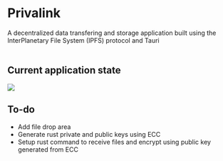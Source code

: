 # Privalink

A decentralized data transfering and storage application built using the InterPlanetary File System (IPFS) protocol and Tauri
</br>
</br>

## Current application state

<img src="https://user-images.githubusercontent.com/68528325/210945184-39ae14c0-c4c5-44a6-b35e-430eee054be5.png" />

## To-do

- Add file drop area
- Generate rust private and public keys using ECC
- Setup rust command to receive files and encrypt using public key generated from ECC
